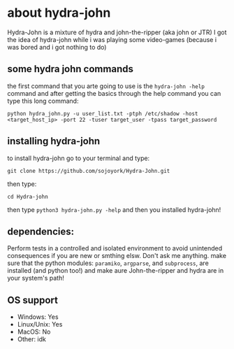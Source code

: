 # about hydra-john
Hydra-John is a mixture of hydra and john-the-ripper (aka john or JTR)
I got the idea of hydra-john while i was playing some video-games (because i was bored and i got nothing to do)

## some hydra john commands
the first command that you arte going to use is the `hydra-john -help` command and after getting the basics through the help command you can type this long command:
```
python hydra_john.py -u user_list.txt -ptph /etc/shadow -host <target_host_ip> -port 22 -tuser target_user -tpass target_password
```

## installing hydra-john
to install hydra-john go to your terminal and type:
```
git clone https://github.com/sojoyork/Hydra-John.git
```
then type:
```
cd Hydra-john
```
then type `python3 hydra-john.py -help` and then you installed hydra-john!

## dependencies:
Perform tests in a controlled and isolated environment to avoid unintended consequences if you are new or smthing elsw. Don't ask me anything.
make sure that the python modules: `paramiko`, `argparse`, and   `subprocess`, are installed (and python too!) and make aure John-the-ripper and hydra are in your system's path!

## OS support
- Windows: Yes
- Linux/Unix: Yes
- MacOS: No
- Other: idk
